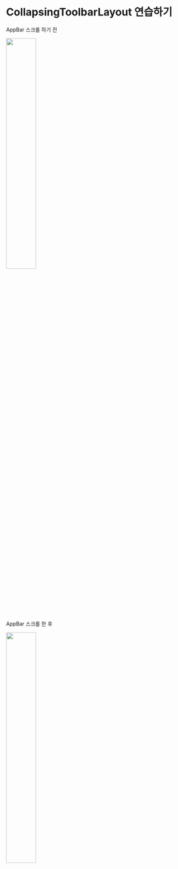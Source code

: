 # CollapsingToolbarLayout 연습하기

AppBar 스크롤 하기 전

<img src="https://user-images.githubusercontent.com/52775466/109414413-23888f80-79f6-11eb-816c-2b136eaa875b.jpg" width="40%">


AppBar 스크롤 한 후

<img src="https://user-images.githubusercontent.com/52775466/109414407-19669100-79f6-11eb-9649-4b57ef1b84e3.jpg" width="40%">
